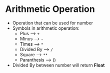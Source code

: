 # Arithmetic Operation
- Operation that can be used for number
- Symbols in arithmetic operation:
    - Plus --> `+`
    - Minus --> `-`
    - Times --> `*`
    - Divided By --> `/`
    - Square --> `**`
    - Paranthesis --> ()
- Divided By between number will return **Float**